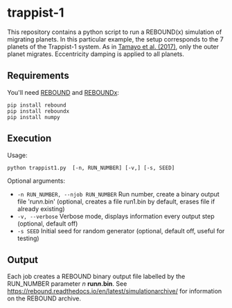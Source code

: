 # trappist-1

This repository contains a python script to run a REBOUND(x) simulation of migrating planets. 
In this particular example, the setup corresponds to the 7 planets of the Trappist-1 system. 
As in [Tamayo et al. (2017)](https://ui.adsabs.harvard.edu/abs/2017ApJ...840L..19T/abstract),  only the outer planet migrates. Eccentricity damping is applied to all planets.

## Requirements

You'll need [REBOUND](https://github.com/hannorein/rebound) and [REBOUNDx](https://github.com/dtamayo/reboundx):
```shell
pip install rebound
pip install reboundx
pip install numpy
```

## Execution

Usage:

```shell
python trappist1.py  [-n, RUN_NUMBER] [-v,] [-s, SEED]
```

Optional arguments:

* `-n RUN_NUMBER, --njob RUN_NUMBER` Run number, create a binary output file 'run*n*.bin' (optional, creates a file run1.bin by default, erases file if already existing)
* `-v, --verbose` Verbose mode, displays information every output step (optional, default off)
* `-s SEED` Initial seed for random generator (optional, default off, useful for testing)

## Output

Each job creates a REBOUND binary output file labelled by the RUN_NUMBER parameter *n* **run*n*.bin**.
See https://rebound.readthedocs.io/en/latest/simulationarchive/ for information on the REBOUND archive.
